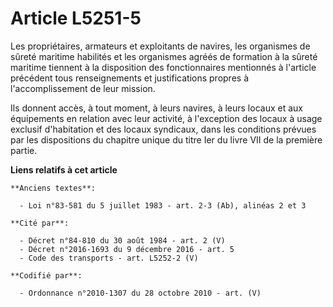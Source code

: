 # Article L5251-5

Les propriétaires, armateurs et exploitants de navires, les organismes de sûreté maritime habilités et les organismes agréés
de formation à la sûreté maritime tiennent à la disposition des fonctionnaires mentionnés à l'article précédent tous
renseignements et justifications propres à l'accomplissement de leur mission.

Ils donnent accès, à tout moment, à leurs navires, à leurs locaux et aux équipements en relation avec leur activité, à
l'exception des locaux à usage exclusif d'habitation et des locaux syndicaux, dans les conditions prévues par les
dispositions du chapitre unique du titre Ier du livre VII de la première partie.

**Liens relatifs à cet article**

	**Anciens textes**:

	  - Loi n°83-581 du 5 juillet 1983 - art. 2-3 (Ab), alinéas 2 et 3

	**Cité par**:

	  - Décret n°84-810 du 30 août 1984 - art. 2 (V)
	  - Décret n°2016-1693 du 9 décembre 2016 - art. 5
	  - Code des transports - art. L5252-2 (V)

	**Codifié par**:

	  - Ordonnance n°2010-1307 du 28 octobre 2010 - art. (V)
